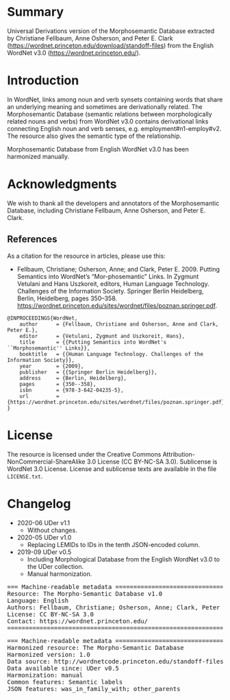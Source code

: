 # Summary

Universal Derivations version of the Morphosemantic Database extracted by Christiane Fellbaum, Anne Osherson, and Peter E. Clark (https://wordnet.princeton.edu/download/standoff-files) from the English WordNet v3.0 (https://wordnet.princeton.edu/).


# Introduction

In WordNet, links among noun and verb synsets containing words that share an underlying meaning and sometimes are derivationally related. The Morphosemantic Database (semantic relations between morphologically related nouns and verbs) from WordNet v3.0 contains derivational links connecting English noun and verb senses, e.g. employment#n1-employ#v2. The resource also gives the semantic type of the relationship.

Morphosemantic Database from English WordNet v3.0 has been harmonized manually.


# Acknowledgments

We wish to thank all the developers and annotators of the Morphosemantic Database, including Christiane Fellbaum, Anne Osherson, and Peter E. Clark.


## References

As a citation for the resource in articles, please use this:

* Fellbaum, Christiane; Osherson, Anne; and Clark, Peter E. 2009. Putting Semantics into WordNet’s “Mor-phosemantic” Links. In Zygmunt Vetulani and Hans Uszkoreit, editors, Human Language Technology. Challenges of the Information Society. Springer Berlin Heidelberg, Berlin, Heidelberg, pages 350–358. https://wordnet.princeton.edu/sites/wordnet/files/poznan.springer.pdf.

```
@INPROCEEDINGS{WordNet,
    author      = {Fellbaum, Christiane and Osherson, Anne and Clark, Peter E.},
    editor      = {Vetulani, Zygmunt and Uszkoreit, Hans},
    title       = {{Putting Semantics into WordNet's ``Morphosemantic'' Links}},
    booktitle   = {{Human Language Technology. Challenges of the Information Society}},
    year        = {2009},
    publisher   = {{Springer Berlin Heidelberg}},
    address     = {Berlin, Heidelberg},
    pages       = {350--358},
    isbn        = {978-3-642-04235-5},
    url         = {https://wordnet.princeton.edu/sites/wordnet/files/poznan.springer.pdf}
}
```


# License

The resource is licensed under the Creative Commons Attribution-NonCommercial-ShareAlike 3.0 License (CC BY-NC-SA 3.0). Sublicense is WordNet 3.0 License.
License and sublicense texts are available in the file `LICENSE.txt`.


# Changelog

* 2020-06 UDer v1.1
    * Without changes.
* 2020-05 UDer v1.0
    * Replacing LEMIDs to IDs in the tenth JSON-encoded column.
* 2019-09 UDer v0.5
    * Including Morphological Database from the English WordNet v3.0 to the UDer collection.
    * Manual harmonization.


<pre>
=== Machine-readable metadata =================================================
Resource: The Morpho-Semantic Database v1.0
Language: English
Authors: Fellbaum, Christiane; Osherson, Anne; Clark, Peter E.
License: CC BY-NC-SA 3.0
Contact: https://wordnet.princeton.edu/
===============================================================================
</pre>

<pre>
=== Machine-readable metadata =================================================
Harmonized resource: The Morpho-Semantic Database
Harmonized version: 1.0
Data source: http://wordnetcode.princeton.edu/standoff-files/morphosemantic-links.xls
Data available since: UDer v0.5
Harmonization: manual
Common features: Semantic labels
JSON features: was_in_family_with; other_parents
